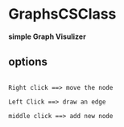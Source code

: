 # GraphsCSClass


**simple Graph Visulizer**

## options

```

Right click ==> move the node

Left Click ==> draw an edge

middle click ==> add new node

```

